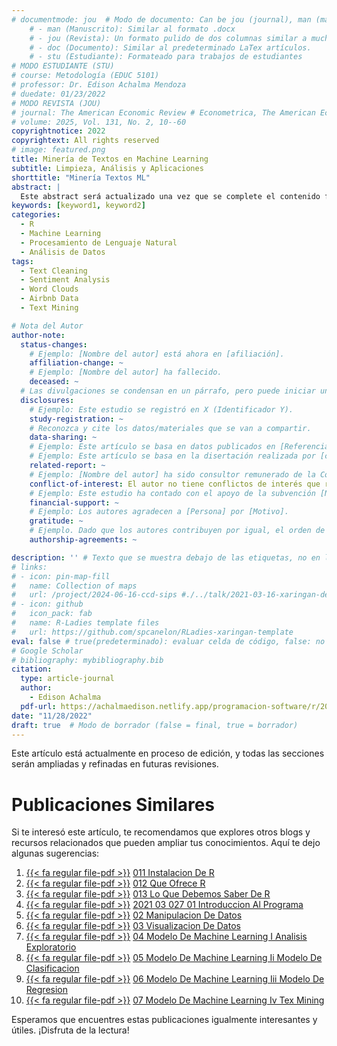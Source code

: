 ```yaml
---
# documentmode: jou  # Modo de documento: Can be jou (journal), man (manuscript), stu (student), or doc (document)
    # - man (Manuscrito): Similar al formato .docx
    # - jou (Revista): Un formato pulido de dos columnas similar a muchas revistas APA.
    # - doc (Documento): Similar al predeterminado LaTex artículos.
    # - stu (Estudiante): Formateado para trabajos de estudiantes
# MODO ESTUDIANTE (STU)
# course: Metodología (EDUC 5101)
# professor: Dr. Edison Achalma Mendoza
# duedate: 01/23/2022
# MODO REVISTA (JOU)
# journal: The American Economic Review # Econometrica, The American Economic Review, Revista de Economía, Revista de la CEPAL
# volume: 2025, Vol. 131, No. 2, 10--60
copyrightnotice: 2022
copyrightext: All rights reserved
# image: featured.png
title: Minería de Textos en Machine Learning
subtitle: Limpieza, Análisis y Aplicaciones
shorttitle: "Minería Textos ML"
abstract: |
  Este abstract será actualizado una vez que se complete el contenido final del artículo.
keywords: [keyword1, keyword2]
categories:
  - R
  - Machine Learning  
  - Procesamiento de Lenguaje Natural  
  - Análisis de Datos
tags:
  - Text Cleaning  
  - Sentiment Analysis  
  - Word Clouds  
  - Airbnb Data  
  - Text Mining

# Nota del Autor
author-note:
  status-changes: 
    # Ejemplo: [Nombre del autor] está ahora en [afiliación].
    affiliation-change: ~
    # Ejemplo: [Nombre del autor] ha fallecido.
    deceased: ~
  # Las divulgaciones se condensan en un párrafo, pero puede iniciar un campo con dos saltos de línea para separarlas: \n\nNew 
  disclosures:
    # Ejemplo: Este estudio se registró en X (Identificador Y).
    study-registration: ~
    # Reconozca y cite los datos/materiales que se van a compartir.
    data-sharing: ~
    # Ejemplo: Este artículo se basa en datos publicados en [Referencia].
    # Ejemplo: Este artículo se basa en la disertación realizada por [cita].
    related-report: ~
    # Ejemplo: [Nombre del autor] ha sido consultor remunerado de la Corporación X, que ha financiado este estudio.
    conflict-of-interest: El autor no tiene conflictos de interés que revelar.
    # Ejemplo: Este estudio ha contado con el apoyo de la subvención [Número de subvención] de [Fuente de financiación].
    financial-support: ~
    # Ejemplo: Los autores agradecen a [Persona] por [Motivo].
    gratitude: ~
    # Ejemplo. Dado que los autores contribuyen por igual, el orden de autoría se determinó mediante el lanzamiento de una moneda al aire.
    authorship-agreements: ~

description: '' # Texto que se muestra debajo de las etiquetas, no en la página del listado
# links:
# - icon: pin-map-fill
#   name: Collection of maps
#   url: /project/2024-06-16-ccd-sips #./../talk/2021-03-16-xaringan-deploy-demo/
# - icon: github
#   icon_pack: fab
#   name: R-Ladies template files
#   url: https://github.com/spcanelon/RLadies-xaringan-template
eval: false # true(predeterminado): evaluar celda de código, false: no evaluar la celda de código
# Google Scholar
# bibliography: mybibliography.bib
citation:
  type: article-journal
  author:
    - Edison Achalma
  pdf-url: https://achalmaedison.netlify.app/programacion-software/r/2022-11-28-07-modelo-de-machine-learning-iv-tex-mining/index.pdf
date: "11/28/2022"
draft: true  # Modo de borrador (false = final, true = borrador)
---
```










Este artículo está actualmente en proceso de edición, y todas las secciones serán ampliadas y refinadas en futuras revisiones.


# Publicaciones Similares

Si te interesó este artículo, te recomendamos que explores otros blogs y recursos relacionados que pueden ampliar tus conocimientos. Aquí te dejo algunas sugerencias:


1. [{{< fa regular file-pdf >}}](https://achalmaedison.netlify.app/programacion-software/r/2020-06-10-011-instalacion-de-r/index.pdf) [011 Instalacion De R](https://achalmaedison.netlify.app/programacion-software/r/2020-06-10-011-instalacion-de-r)
2. [{{< fa regular file-pdf >}}](https://achalmaedison.netlify.app/programacion-software/r/2020-06-10-012-que-ofrece-r/index.pdf) [012 Que Ofrece R](https://achalmaedison.netlify.app/programacion-software/r/2020-06-10-012-que-ofrece-r)
3. [{{< fa regular file-pdf >}}](https://achalmaedison.netlify.app/programacion-software/r/2020-06-10-013-lo-que-debemos-saber-de-r/index.pdf) [013 Lo Que Debemos Saber De R](https://achalmaedison.netlify.app/programacion-software/r/2020-06-10-013-lo-que-debemos-saber-de-r)
4. [{{< fa regular file-pdf >}}](https://achalmaedison.netlify.app/programacion-software/r/2021-03-027-01-introduccion-al-programa/index.pdf) [2021 03 027 01 Introduccion Al Programa](https://achalmaedison.netlify.app/programacion-software/r/2021-03-027-01-introduccion-al-programa)
5. [{{< fa regular file-pdf >}}](https://achalmaedison.netlify.app/programacion-software/r/2021-04-05-02-manipulacion-de-datos/index.pdf) [02 Manipulacion De Datos](https://achalmaedison.netlify.app/programacion-software/r/2021-04-05-02-manipulacion-de-datos)
6. [{{< fa regular file-pdf >}}](https://achalmaedison.netlify.app/programacion-software/r/2021-04-12-03-visualizacion-de-datos/index.pdf) [03 Visualizacion De Datos](https://achalmaedison.netlify.app/programacion-software/r/2021-04-12-03-visualizacion-de-datos)
7. [{{< fa regular file-pdf >}}](https://achalmaedison.netlify.app/programacion-software/r/2022-11-07-04-modelo-de-machine-learning-i-analisis-exploratorio/index.pdf) [04 Modelo De Machine Learning I Analisis Exploratorio](https://achalmaedison.netlify.app/programacion-software/r/2022-11-07-04-modelo-de-machine-learning-i-analisis-exploratorio)
8. [{{< fa regular file-pdf >}}](https://achalmaedison.netlify.app/programacion-software/r/2022-11-14-05-modelo-de-machine-learning-ii-modelo-de-clasificacion/index.pdf) [05 Modelo De Machine Learning Ii Modelo De Clasificacion](https://achalmaedison.netlify.app/programacion-software/r/2022-11-14-05-modelo-de-machine-learning-ii-modelo-de-clasificacion)
9. [{{< fa regular file-pdf >}}](https://achalmaedison.netlify.app/programacion-software/r/2022-11-21-06-modelo-de-machine-learning-iii-modelo-de-regresion/index.pdf) [06 Modelo De Machine Learning Iii Modelo De Regresion](https://achalmaedison.netlify.app/programacion-software/r/2022-11-21-06-modelo-de-machine-learning-iii-modelo-de-regresion)
10. [{{< fa regular file-pdf >}}](https://achalmaedison.netlify.app/programacion-software/r/2022-11-28-07-modelo-de-machine-learning-iv-tex-mining/index.pdf) [07 Modelo De Machine Learning Iv Tex Mining](https://achalmaedison.netlify.app/programacion-software/r/2022-11-28-07-modelo-de-machine-learning-iv-tex-mining)


Esperamos que encuentres estas publicaciones igualmente interesantes y útiles. ¡Disfruta de la lectura!

